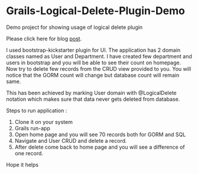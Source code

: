 Grails-Logical-Delete-Plugin-Demo
=================================

Demo project for showing usage of logical delete plugin

Please click here for blog [post](http://www.jellyfishtechnologies.com/blog/grails-logical-delete-plugin).

I used bootstrap-kickstarter plugin for UI. The application has 2 domain classes named as User and Department. I have created few
 department and users in bootstrap and you will be able to see their count on homepage. Now try to delete few records from the CRUD view
 provided to you. You will notice that the GORM count will change but database count will remain same.

 This has been achieved by marking User domain with @LogicalDelete notation which makes sure that data never gets deleted from database.

 Steps to run application :

 1. Clone it on your system
 2. Grails run-app
 3. Open home page and you will see 70 records both for GORM and SQL
 4. Navigate and User CRUD and delete a record.
 5. After delete come back to home page and you will see a difference of one record.

 Hope it helps
